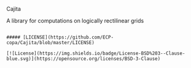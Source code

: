 Cajita

A library for computations on logically rectilinear grids

````

##### [LICENSE](https://github.com/ECP-copa/Cajita/blob/master/LICENSE)

[![License](https://img.shields.io/badge/License-BSD%203--Clause-blue.svg)](https://opensource.org/licenses/BSD-3-Clause)
